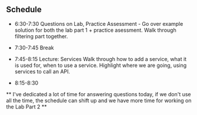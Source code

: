 ## Schedule

- 6:30-7:30 Questions on Lab, Practice Assessment - Go over example solution for both the lab part 1 + practice asessment. Walk through filtering part together.

- 7:30-7:45 Break

- 7:45-8:15 Lecture: Services
  Walk through how to add a service, what it is used for, when to use a service. Highlight where we are going, using services to call an API.

- 8:15-8:30

** I've dedicated a lot of time for answering questions today, if we don't use all the time, the schedule can shift up and we have more time for working on the Lab Part 2 **
